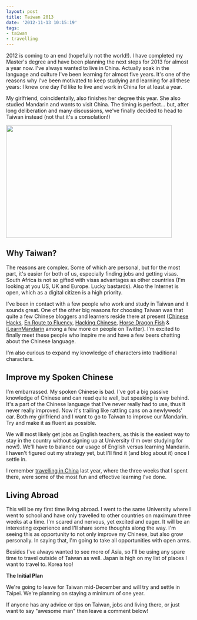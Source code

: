 ```yaml
---
layout: post
title: Taiwan 2013
date: '2012-11-13 10:15:19'
tags:
- taiwan
- travelling
---
```


2012 is coming to an end (hopefully not the world!). I have completed my Master's degree and have been planning the next steps for 2013 for almost a year now. I've always wanted to live in China. Actually soak in the language and culture I've been learning for almost five years. It's one of the reasons why I've been motivated to keep studying and learning for all these years: I knew one day I'd like to live and work in China for at least a year.

My girlfriend, coincidentally, also finishes her degree this year. She also studied Mandarin and wants to visit China. The timing is perfect... but, after long deliberation and many discussions, we've finally decided to head to Taiwan instead (not that it's a consolation!)

<a href="http://res.cloudinary.com/daxztt3th/image/upload/v1412837090/taipei101_xor0ms.jpg"><img class="aligncenter size-full wp-image-1388" title="taipei101" src="http://res.cloudinary.com/daxztt3th/image/upload/v1412837090/taipei101_xor0ms.jpg" alt="" width="450" height="307" /></a>
<h2>Why Taiwan?</h2>
The reasons are complex. Some of which are personal, but for the most part, it's easier for both of us, especially finding jobs and getting visas. South Africa is not so gifted with visas advantages as other countries (I'm looking at you US, UK and Europe. Lucky bastards). Also the Internet is open, which as a digital citizen is a high priority.

I've been in contact with a few people who work and study in Taiwan and it sounds great. One of the other big reasons for choosing Taiwan was that quite a few Chinese bloggers and learners reside there at present (<a href="http://chinesehacks.com">Chinese Hacks</a>, <a href="http://zhongruige.wordpress.com">En Route to Fluency</a>, <a href="http://hackingchinese.com">Hacking Chinese</a>, <a href="http://www.horsedragonfish.com/">Horse Dragon Fish</a> &amp;<a href="http://ilearnmandarin.blogspot.com"> iLearnMandarin</a> among a few more on people on Twitter). I'm excited to finally meet these people who inspire me and have a few beers chatting about the Chinese language.

I'm also curious to expand my knowledge of characters into traditional characters.
<h2>Improve my Spoken Chinese</h2>
I'm embarrassed. My spoken Chinese is bad. I've got a big passive knowledge of Chinese and can read quite well, but speaking is way behind. It's a part of the Chinese language that I've never really had to use, thus it never really improved. Now it's trailing like rattling cans on a newlyweds' car. Both my girlfriend and I want to go to Taiwan to improve our Mandarin. Try and make it as fluent as possible.

We will most likely get jobs as English teachers, as this is the easiest way to stay in the country without signing up at University (I'm over studying for now!). We'll have to balance our usage of English versus learning Mandarin. I haven't figured out my strategy yet, but I'll find it (and blog about it) once I settle in.

I remember <a title="China Round 2: My Language Experience" href="http://confusedlaowai.com/2011/07/china-2-language-experience/">travelling in China</a> last year, where the three weeks that I spent there, were some of the most fun and effective learning I've done.
<h2>Living Abroad</h2>
This will be my first time living abroad. I went to the same University where I went to school and have only travelled to other countries on maximum three weeks at a time. I'm scared and nervous, yet excited and eager. It will be an interesting experience and I'll share some thoughts along the way. I'm seeing this as opportunity to not only improve my Chinese, but also grow personally. In saying that, I'm going to take all opportunities with open arms.

Besides I've always wanted to see more of Asia, so I'll be using any spare time to travel outside of Taiwan as well. Japan is high on my list of places I want to travel to. Korea too!

<strong>The Initial Plan</strong>

We're going to leave for Taiwan mid-December and will try and settle in Taipei. We're planning on staying a minimum of one year.

If anyone has any advice or tips on Taiwan, jobs and living there, or just want to say "awesome man" then leave a comment below!